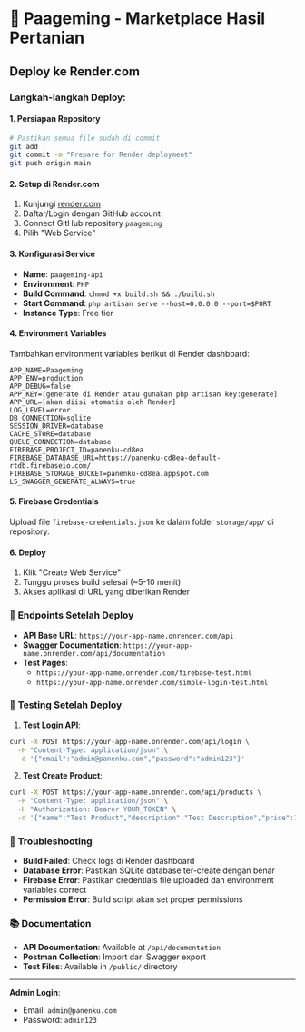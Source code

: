# 🚀 Paageming - Marketplace Hasil Pertanian

## Deploy ke Render.com

### Langkah-langkah Deploy:

#### 1. **Persiapan Repository**
```bash
# Pastikan semua file sudah di commit
git add .
git commit -m "Prepare for Render deployment"
git push origin main
```

#### 2. **Setup di Render.com**
1. Kunjungi [render.com](https://render.com)
2. Daftar/Login dengan GitHub account
3. Connect GitHub repository `paageming`
4. Pilih "Web Service"

#### 3. **Konfigurasi Service**
- **Name**: `paageming-api`
- **Environment**: `PHP`
- **Build Command**: `chmod +x build.sh && ./build.sh`
- **Start Command**: `php artisan serve --host=0.0.0.0 --port=$PORT`
- **Instance Type**: Free tier

#### 4. **Environment Variables**
Tambahkan environment variables berikut di Render dashboard:

```
APP_NAME=Paageming
APP_ENV=production
APP_DEBUG=false
APP_KEY=[generate di Render atau gunakan php artisan key:generate]
APP_URL=[akan diisi otomatis oleh Render]
LOG_LEVEL=error
DB_CONNECTION=sqlite
SESSION_DRIVER=database
CACHE_STORE=database
QUEUE_CONNECTION=database
FIREBASE_PROJECT_ID=panenku-cd8ea
FIREBASE_DATABASE_URL=https://panenku-cd8ea-default-rtdb.firebaseio.com/
FIREBASE_STORAGE_BUCKET=panenku-cd8ea.appspot.com
L5_SWAGGER_GENERATE_ALWAYS=true
```

#### 5. **Firebase Credentials**
Upload file `firebase-credentials.json` ke dalam folder `storage/app/` di repository.

#### 6. **Deploy**
1. Klik "Create Web Service"
2. Tunggu proses build selesai (~5-10 menit)
3. Akses aplikasi di URL yang diberikan Render

### 🔗 **Endpoints Setelah Deploy**

- **API Base URL**: `https://your-app-name.onrender.com/api`
- **Swagger Documentation**: `https://your-app-name.onrender.com/api/documentation`
- **Test Pages**: 
  - `https://your-app-name.onrender.com/firebase-test.html`
  - `https://your-app-name.onrender.com/simple-login-test.html`

### 🧪 **Testing Setelah Deploy**

1. **Test Login API**:
```bash
curl -X POST https://your-app-name.onrender.com/api/login \
  -H "Content-Type: application/json" \
  -d '{"email":"admin@panenku.com","password":"admin123"}'
```

2. **Test Create Product**:
```bash
curl -X POST https://your-app-name.onrender.com/api/products \
  -H "Content-Type: application/json" \
  -H "Authorization: Bearer YOUR_TOKEN" \
  -d '{"name":"Test Product","description":"Test Description","price":10000,"stock":100,"category_id":1}'
```

### 🔧 **Troubleshooting**

- **Build Failed**: Check logs di Render dashboard
- **Database Error**: Pastikan SQLite database ter-create dengan benar
- **Firebase Error**: Pastikan credentials file uploaded dan environment variables correct
- **Permission Error**: Build script akan set proper permissions

### 📚 **Documentation**

- **API Documentation**: Available at `/api/documentation`
- **Postman Collection**: Import dari Swagger export
- **Test Files**: Available in `/public/` directory

---

**Admin Login**:
- Email: `admin@panenku.com`
- Password: `admin123`
